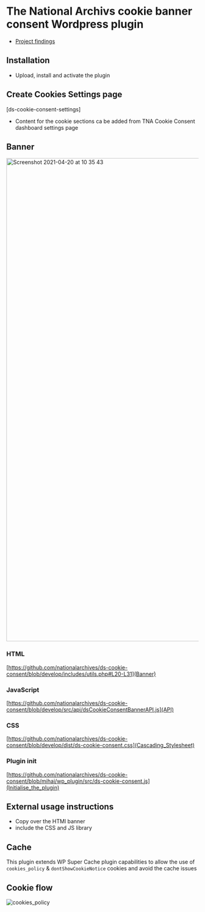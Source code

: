 # The National Archivs cookie banner consent Wordpress plugin

- [Project findings](https://github.com/nationalarchives/ds-cookie-consent/blob/main/docs/about-the-project.md)

## Installation
- Upload, install and activate the plugin

## Create Cookies Settings page

[ds-cookie-consent-settings]

- Content for the cookie sections ca be added from TNA Cookie Consent dashboard settings page

## Banner
<img width="1263" alt="Screenshot 2021-04-20 at 10 35 43" src="https://user-images.githubusercontent.com/5245264/115373917-3b91b980-a1c4-11eb-82f7-96acab4a45cb.png">


### HTML

[https://github.com/nationalarchives/ds-cookie-consent/blob/develop/includes/utils.php#L20-L31](Banner)

### JavaScript

[https://github.com/nationalarchives/ds-cookie-consent/blob/develop/src/api/dsCookieConsentBannerAPI.js](API)

### CSS

[https://github.com/nationalarchives/ds-cookie-consent/blob/develop/dist/ds-cookie-consent.css](Cascading_Stylesheet)

### Plugin init

[https://github.com/nationalarchives/ds-cookie-consent/blob/mihai/wp_plugin/src/ds-cookie-consent.js](Initialise_the_plugin)

## External usage instructions

- Copy over the HTMl banner
- include the CSS and JS library

## Cache

This plugin extends WP Super Cache plugin capabilities to allow the use of `cookies_policy` & `dontShowCookieNotice` cookies and avoid the cache issues

## Cookie flow
![cookies_policy](https://user-images.githubusercontent.com/5245264/115372663-0a64b980-a1c3-11eb-9ef7-e81ac4cda026.png)

